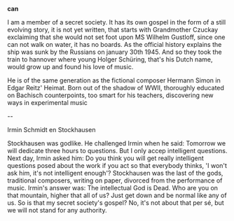 **can**

I am a member of a secret society. It has its own gospel in the form of a still evolving story, it is not yet written, 
that starts with Grandmother Czuckay exclaiming that she would not set foot upon MS Wilhelm Gustloff, since one can not walk on water, 
it has no boards. As the official history explains the ship was sunk by the Russians on january 30th 1945. And so they took the train to hannover
where young Holger Schüring, that's his Dutch name, would grow up and found his love of music.

He is of the same generation as the fictional composer Hermann Simon in Edgar Reitz' Heimat. Born out of the shadow of WWII, thoroughly educated on
Bachisch counterpoints, too smart for his teachers, discovering new ways in experimental music

--

Irmin Schmidt en Stockhausen 

Stockhausen was godlike. He challenged Irmin when he said: Tomorrow we will dedicate three hours to questions. But I only accep intelligent questions. 
Next day, Irmin asked him: Do you think you will get really intelligent questions posed about the work if you act so that everybody thinks,
'I won't ask him, it's not intelligent enough'?
Stockhausen was the last of the gods, traditional composers, writing on paper, divorced from the performance of music.
Irmin's answer was: The intellectual God is Dead. Who are you on that mountain, higher that all of us? Just get down and be normal like any of us. 
So is that my secret society's gospel? No, it's not about that per sé, but we will not stand for any authority.
